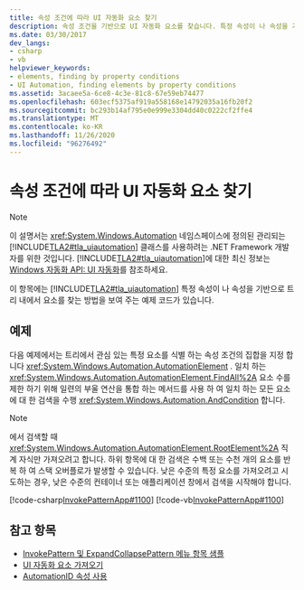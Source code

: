 ```yaml
---
title: 속성 조건에 따라 UI 자동화 요소 찾기
description: 속성 조건을 기반으로 UI 자동화 요소를 찾습니다. 특정 속성이 나 속성을 기반으로 UI 자동화 트리 내에서 요소를 찾습니다.
ms.date: 03/30/2017
dev_langs:
- csharp
- vb
helpviewer_keywords:
- elements, finding by property conditions
- UI Automation, finding elements by property conditions
ms.assetid: 3acaee5a-6ce8-4c3e-81c8-67e59eb74477
ms.openlocfilehash: 603ecf5375af919a558168e14792035a16fb20f2
ms.sourcegitcommit: bc293b14af795e0e999e3304dd40c0222cf2ffe4
ms.translationtype: MT
ms.contentlocale: ko-KR
ms.lasthandoff: 11/26/2020
ms.locfileid: "96276492"
---
```

# <a name="find-a-ui-automation-element-based-on-a-property-condition"></a>속성 조건에 따라 UI 자동화 요소 찾기

> [!NOTE]
> 이 설명서는 <xref:System.Windows.Automation> 네임스페이스에 정의된 관리되는 [!INCLUDE[TLA2#tla_uiautomation](../../../includes/tla2sharptla-uiautomation-md.md)] 클래스를 사용하려는 .NET Framework 개발자를 위한 것입니다. [!INCLUDE[TLA2#tla_uiautomation](../../../includes/tla2sharptla-uiautomation-md.md)]에 대한 최신 정보는 [Windows 자동화 API: UI 자동화](/windows/win32/winauto/entry-uiauto-win32)를 참조하세요.  
  
 이 항목에는 [!INCLUDE[TLA2#tla_uiautomation](../../../includes/tla2sharptla-uiautomation-md.md)] 특정 속성이 나 속성을 기반으로 트리 내에서 요소를 찾는 방법을 보여 주는 예제 코드가 있습니다.  
  
## <a name="example"></a>예제  

 다음 예제에서는 트리에서 관심 있는 특정 요소를 식별 하는 속성 조건의 집합을 지정 합니다 <xref:System.Windows.Automation.AutomationElement> . 일치 하는 <xref:System.Windows.Automation.AutomationElement.FindAll%2A> 요소 수를 제한 하기 위해 일련의 부울 연산을 통합 하는 메서드를 사용 하 여 일치 하는 모든 요소에 대 한 검색을 수행 <xref:System.Windows.Automation.AndCondition> 합니다.  
  
> [!NOTE]
> 에서 검색할 때 <xref:System.Windows.Automation.AutomationElement.RootElement%2A> 직계 자식만 가져오려고 합니다. 하위 항목에 대 한 검색은 수백 또는 수천 개의 요소를 반복 하 여 스택 오버플로가 발생할 수 있습니다. 낮은 수준의 특정 요소를 가져오려고 시도하는 경우, 낮은 수준의 컨테이너 또는 애플리케이션 창에서 검색을 시작해야 합니다.  
  
 [!code-csharp[InvokePatternApp#1100](../../../samples/snippets/csharp/VS_Snippets_Wpf/InvokePatternApp/CSharp/InvokePatternApp.cs#1100)]
 [!code-vb[InvokePatternApp#1100](../../../samples/snippets/visualbasic/VS_Snippets_Wpf/InvokePatternApp/VisualBasic/Client.vb#1100)]  
  
## <a name="see-also"></a>참고 항목

- [InvokePattern 및 ExpandCollapsePattern 메뉴 항목 샘플](/previous-versions/dotnet/netframework-3.5/ms771636(v=vs.90))
- [UI 자동화 요소 가져오기](obtaining-ui-automation-elements.md)
- [AutomationID 속성 사용](use-the-automationid-property.md)

